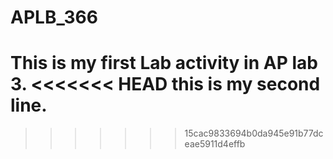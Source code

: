 # APLB_366
This is my first Lab activity in AP lab 3.
<<<<<<< HEAD
this is my second line.
=======

>>>>>>> 15cac9833694b0da945e91b77dceae5911d4effb
